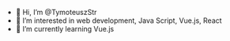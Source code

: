 - 👋 Hi, I’m @TymoteuszStr
- 👀 I’m interested in web development, Java Script, Vue.js, React  
- 🌱 I’m currently learning Vue.js


<!---
TymoteuszStr/TymoteuszStr is a ✨ special ✨ repository because its `README.md` (this file) appears on your GitHub profile.
You can click the Preview link to take a look at your changes.
--->
